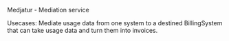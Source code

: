 Medjatur - Mediation service

Usecases:
Mediate usage data from one system to a destined BillingSystem that can take
usage data and turn them into invoices.